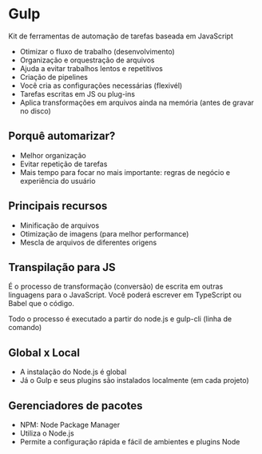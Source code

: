 # Gulp 

Kit de ferramentas de automação de tarefas baseada em JavaScript

- Otimizar o fluxo de trabalho (desenvolvimento)
- Organização e orquestração de arquivos
- Ajuda a evitar trabalhos lentos e repetitivos
- Criação de pipelines
- Você cria as configurações necessárias (flexivél)
- Tarefas escritas em JS ou plug-ins
- Aplica transformações em arquivos ainda na memória (antes de gravar no disco)

## Porquê automarizar?

- Melhor organização
- Evitar repetição de tarefas
- Mais tempo para focar no mais importante: regras de negócio e experiência do usuário


## Principais recursos

- Minificação de arquivos
- Otimização de imagens (para melhor performance)
- Mescla de arquivos de diferentes origens

## Transpilação para JS

É o processo de transformação (conversão) de escrita em outras linguagens para o JavaScript. Você poderá escrever em TypeScript ou Babel que o código.

Todo o processo é executado a partir do node.js e gulp-cli (linha de comando)

## Global x Local 

- A instalação do Node.js é global
- Já o Gulp e seus plugins são instalados localmente (em cada projeto)

## Gerenciadores de pacotes

- NPM: Node Package Manager
- Utiliza o Node.js
- Permite a configuração rápida e fácil de ambientes e plugins Node